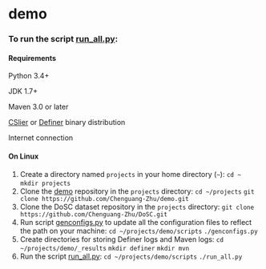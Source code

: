 # demo

### To run the script [run_all.py](https://github.com/Chenguang-Zhu/demo/blob/master/scripts/run_all.py):

#### Requirements
Python 3.4+

JDK 1.7+

Maven 3.0 or later

[CSlier](https://bitbucket.org/liyistc/gitslice/src/ba2f3af1af16ddd98bef31274087681d1c396d07/?at=master) or [Definer](https://bitbucket.org/liyistc/gitslice/src/f978857b4d8d97328eefc21cd39f8d820075a677/?at=opt) binary distribution

Internet connection

#### On Linux
1. Create a directory named `projects` in your home directory (`~`):
    `cd ~`
    `mkdir projects`
2. Clone the [demo](https://github.com/Chenguang-Zhu/demo) repository in the `projects` directory:
    `cd ~/projects`
    `git clone https://github.com/Chenguang-Zhu/demo.git`
3. Clone the DoSC dataset repository in the `projects` directory:
    `git clone https://github.com/Chenguang-Zhu/DoSC.git`
4. Run script [genconfigs.py](https://github.com/Chenguang-Zhu/demo/blob/master/scripts/genconfigs.py) to update all the configuration files to reflect the path on your machine:
    `cd ~/projects/demo/scripts`
    `./genconfigs.py`
5. Create directories for storing Definer logs and Maven logs:
     `cd ~/projects/demo/_results`
     `mkdir definer`
     `mkdir mvn`
6. Run the script [run_all.py](https://github.com/Chenguang-Zhu/demo/blob/master/scripts/run_all.py):
     `cd ~/projects/demo/scripts`
     `./run_all.py`
